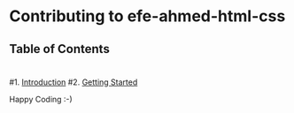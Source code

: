 # Contributing to efe-ahmed-html-css
 ## Table of Contents
 #
 #1. [Introduction](#introduction)
 #2. [Getting Started](#getting-started)

Happy Coding :-)

